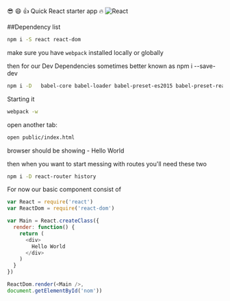 :sunglasses: :smile: :+1: Quick React starter app :fire: 
![React](public/react.png)

##Dependency list

```bash
npm i -S react react-dom

```
make sure you have `webpack` installed locally or globally

then for our Dev Dependencies
sometimes better known as npm i --save-dev
```bash
npm i -D   babel-core babel-loader babel-preset-es2015 babel-preset-react
```

Starting it
```bash
webpack -w
```
open another tab:
```bash
open public/index.html
```
browser should be showing - Hello World

then when you want to start messing with routes
you'll need these two
```bash
npm i -D react-router history
```


For now our basic component consist of
```js
var React = require('react')
var ReactDom = require('react-dom')

var Main = React.createClass({
  render: function() {
    return (
      <div>
        Hello World
      </div>
    )
  }
})

ReactDom.render(<Main />,
document.getElementById('nom'))

```
